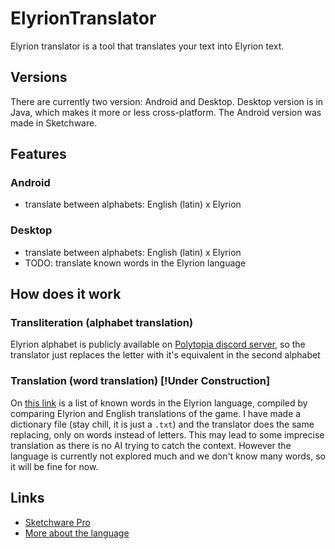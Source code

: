 # ElyrionTranslator
Elyrion translator is a tool that translates your text into Elyrion text.
## Versions
There are currently two version: Android and Desktop. Desktop version is in Java, which makes it more or less cross-platform. The Android version was made in Sketchware.
## Features
### Android
- translate between alphabets: English (latin) x Elyrion
### Desktop
- translate between alphabets: English (latin) x Elyrion
- TODO: translate known words in the Elyrion language
## How does it work
### Transliteration (alphabet translation)
Elyrion alphabet is publicly available on [Polytopia discord server](https://discord.gg/polytopia), so the translator just replaces the letter with it's equivalent in the second alphabet
### Translation (word translation) [!Under Construction]
On [this link](https://docs.google.com/document/d/1gr0nh7tLPXuHs402-tE9tV_ecVb41-OXdGG62ZFGUF8/edit#) is a list of known words in the Elyrion language, compiled by comparing Elyrion and English translations of the game. I have made a dictionary file (stay chill, it is just a `.txt`) and the translator does the same replacing, only on words instead of letters. This may lead to some imprecise translation as there is no AI trying to catch the context. However the language is currently not explored much and we don't know many words, so it will be fine for now.
## Links
- [Sketchware Pro](https://github.com/Sketchware-Pro/Sketchware-Pro)
- [More about the language](https://docs.google.com/document/d/1gr0nh7tLPXuHs402-tE9tV_ecVb41-OXdGG62ZFGUF8)
